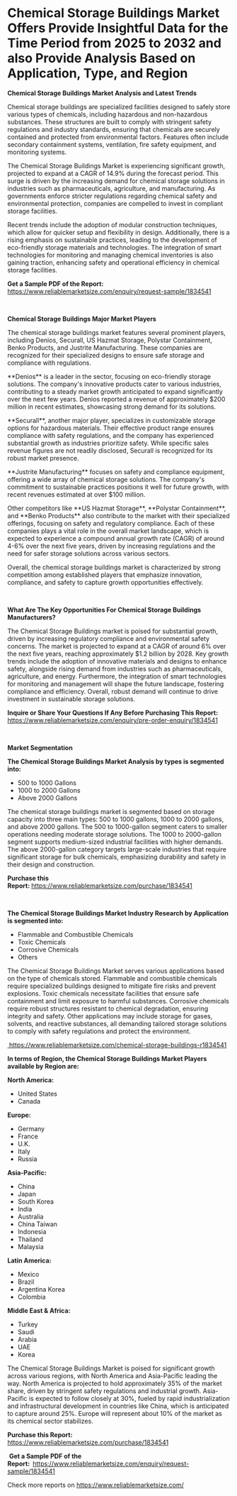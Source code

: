 <p><h1>Chemical Storage Buildings Market Offers Provide Insightful Data for the Time Period from 2025 to 2032 and also Provide Analysis Based on Application, Type, and Region</h1></p><p><strong>Chemical Storage Buildings Market Analysis and Latest Trends</strong></p>
<p><p>Chemical storage buildings are specialized facilities designed to safely store various types of chemicals, including hazardous and non-hazardous substances. These structures are built to comply with stringent safety regulations and industry standards, ensuring that chemicals are securely contained and protected from environmental factors. Features often include secondary containment systems, ventilation, fire safety equipment, and monitoring systems.</p><p>The Chemical Storage Buildings Market is experiencing significant growth, projected to expand at a CAGR of 14.9% during the forecast period. This surge is driven by the increasing demand for chemical storage solutions in industries such as pharmaceuticals, agriculture, and manufacturing. As governments enforce stricter regulations regarding chemical safety and environmental protection, companies are compelled to invest in compliant storage facilities.</p><p>Recent trends include the adoption of modular construction techniques, which allow for quicker setup and flexibility in design. Additionally, there is a rising emphasis on sustainable practices, leading to the development of eco-friendly storage materials and technologies. The integration of smart technologies for monitoring and managing chemical inventories is also gaining traction, enhancing safety and operational efficiency in chemical storage facilities.</p></p>
<p><strong>Get a Sample PDF of the Report:&nbsp;</strong> <a href="https://www.reliablemarketsize.com/enquiry/request-sample/1834541?utm_campaign=2215&utm_medium=2&utm_source=Github&utm_content=ia&utm_term=22022025&utm_id=chemical-storage-buildings">https://www.reliablemarketsize.com/enquiry/request-sample/1834541</a></p>
<p>&nbsp;</p>
<p><strong>Chemical Storage Buildings Major Market Players</strong></p>
<p><p>The chemical storage buildings market features several prominent players, including Denios, Securall, US Hazmat Storage, Polystar Containment, Benko Products, and Justrite Manufacturing. These companies are recognized for their specialized designs to ensure safe storage and compliance with regulations.</p><p>**Denios** is a leader in the sector, focusing on eco-friendly storage solutions. The company's innovative products cater to various industries, contributing to a steady market growth anticipated to expand significantly over the next few years. Denios reported a revenue of approximately $200 million in recent estimates, showcasing strong demand for its solutions.</p><p>**Securall**, another major player, specializes in customizable storage options for hazardous materials. Their effective product range ensures compliance with safety regulations, and the company has experienced substantial growth as industries prioritize safety. While specific sales revenue figures are not readily disclosed, Securall is recognized for its robust market presence.</p><p>**Justrite Manufacturing** focuses on safety and compliance equipment, offering a wide array of chemical storage solutions. The company's commitment to sustainable practices positions it well for future growth, with recent revenues estimated at over $100 million.</p><p>Other competitors like **US Hazmat Storage**, **Polystar Containment**, and **Benko Products** also contribute to the market with their specialized offerings, focusing on safety and regulatory compliance. Each of these companies plays a vital role in the overall market landscape, which is expected to experience a compound annual growth rate (CAGR) of around 4-6% over the next five years, driven by increasing regulations and the need for safer storage solutions across various sectors.</p><p>Overall, the chemical storage buildings market is characterized by strong competition among established players that emphasize innovation, compliance, and safety to capture growth opportunities effectively.</p></p>
<p>&nbsp;</p>
<p><strong>What Are The Key Opportunities For Chemical Storage Buildings Manufacturers?</strong></p>
<p><p>The Chemical Storage Buildings market is poised for substantial growth, driven by increasing regulatory compliance and environmental safety concerns. The market is projected to expand at a CAGR of around 6% over the next five years, reaching approximately $1.2 billion by 2028. Key growth trends include the adoption of innovative materials and designs to enhance safety, alongside rising demand from industries such as pharmaceuticals, agriculture, and energy. Furthermore, the integration of smart technologies for monitoring and management will shape the future landscape, fostering compliance and efficiency. Overall, robust demand will continue to drive investment in sustainable storage solutions.</p></p>
<p><strong>Inquire or Share Your Questions If Any Before Purchasing This Report:</strong> <a href="https://www.reliablemarketsize.com/enquiry/pre-order-enquiry/1834541?utm_campaign=2215&utm_medium=2&utm_source=Github&utm_content=ia&utm_term=22022025&utm_id=chemical-storage-buildings">https://www.reliablemarketsize.com/enquiry/pre-order-enquiry/1834541</a></p>
<p>&nbsp;</p>
<p><strong>Market Segmentation</strong></p>
<p><strong>The Chemical Storage Buildings Market Analysis by types is segmented into:</strong></p>
<p><ul><li>500 to 1000 Gallons</li><li>1000 to 2000 Gallons</li><li>Above 2000 Gallons</li></ul></p>
<p><p>The chemical storage buildings market is segmented based on storage capacity into three main types: 500 to 1000 gallons, 1000 to 2000 gallons, and above 2000 gallons. The 500 to 1000-gallon segment caters to smaller operations needing moderate storage solutions. The 1000 to 2000-gallon segment supports medium-sized industrial facilities with higher demands. The above 2000-gallon category targets large-scale industries that require significant storage for bulk chemicals, emphasizing durability and safety in their design and construction.</p></p>
<p><strong>Purchase this Report:&nbsp;</strong><a href="https://www.reliablemarketsize.com/purchase/1834541?utm_campaign=2215&utm_medium=2&utm_source=Github&utm_content=ia&utm_term=22022025&utm_id=chemical-storage-buildings">https://www.reliablemarketsize.com/purchase/1834541</a></p>
<p>&nbsp;</p>
<p><strong>The Chemical Storage Buildings Market Industry Research by Application is segmented into:</strong></p>
<p><ul><li>Flammable and Combustible Chemicals</li><li>Toxic Chemicals</li><li>Corrosive Chemicals</li><li>Others</li></ul></p>
<p><p>The Chemical Storage Buildings Market serves various applications based on the type of chemicals stored. Flammable and combustible chemicals require specialized buildings designed to mitigate fire risks and prevent explosions. Toxic chemicals necessitate facilities that ensure safe containment and limit exposure to harmful substances. Corrosive chemicals require robust structures resistant to chemical degradation, ensuring integrity and safety. Other applications may include storage for gases, solvents, and reactive substances, all demanding tailored storage solutions to comply with safety regulations and protect the environment.</p></p>
<p><a href="https://www.reliablemarketsize.com/chemical-storage-buildings-r1834541?utm_campaign=2215&utm_medium=2&utm_source=Github&utm_content=ia&utm_term=22022025&utm_id=chemical-storage-buildings">&nbsp;https://www.reliablemarketsize.com/chemical-storage-buildings-r1834541</a></p>
<p><strong>In terms of Region, the Chemical Storage Buildings Market Players available by Region are:</strong></p>
<p>
    <p> <strong> North America: </strong>
        <ul>
            <li>United States</li>
            <li>Canada</li>
        </ul>
        </p> 
    <p> <strong> Europe: </strong>
        <ul>
            <li>Germany</li>
            <li>France</li>
            <li>U.K.</li>
            <li>Italy</li>
            <li>Russia</li>
        </ul>
        </p> 
    <p> <strong> Asia-Pacific: </strong>
        <ul>
            <li>China</li>
            <li>Japan</li>
            <li>South Korea</li>
            <li>India</li>
            <li>Australia</li>
            <li>China Taiwan</li>
            <li>Indonesia</li>
            <li>Thailand</li>
            <li>Malaysia</li>
        </ul>
        </p> 
    <p> <strong> Latin America: </strong>
        <ul>
            <li>Mexico</li>
            <li>Brazil</li>
            <li>Argentina Korea</li>
            <li>Colombia</li>
        </ul>
        </p> 
    <p> <strong> Middle East & Africa: </strong>
        <ul>
            <li>Turkey</li>
            <li>Saudi</li>
            <li>Arabia</li>
            <li>UAE</li>
            <li>Korea</li>
        </ul>
    </p>
    </p>
<p><p>The Chemical Storage Buildings Market is poised for significant growth across various regions, with North America and Asia-Pacific leading the way. North America is projected to hold approximately 35% of the market share, driven by stringent safety regulations and industrial growth. Asia-Pacific is expected to follow closely at 30%, fueled by rapid industrialization and infrastructural development in countries like China, which is anticipated to capture around 25%. Europe will represent about 10% of the market as its chemical sector stabilizes.</p></p>
<p><strong>Purchase this Report: </strong><a href="https://www.reliablemarketsize.com/purchase/1834541?utm_campaign=2215&utm_medium=2&utm_source=Github&utm_content=ia&utm_term=22022025&utm_id=chemical-storage-buildings">https://www.reliablemarketsize.com/purchase/1834541</a></p>
<p>&nbsp;<strong>Get a Sample PDF of the Report:&nbsp;&nbsp;</strong><a href="https://www.reliablemarketsize.com/enquiry/request-sample/1834541?utm_campaign=2215&utm_medium=2&utm_source=Github&utm_content=ia&utm_term=22022025&utm_id=chemical-storage-buildings">https://www.reliablemarketsize.com/enquiry/request-sample/1834541</a></p>
<p><strong></strong></p>
<p>Check more reports on <a href="https://www.reliablemarketsize.com/?utm_campaign=2215&utm_medium=2&utm_source=Github&utm_content=ia&utm_term=22022025&utm_id=chemical-storage-buildings">https://www.reliablemarketsize.com/</a></p>